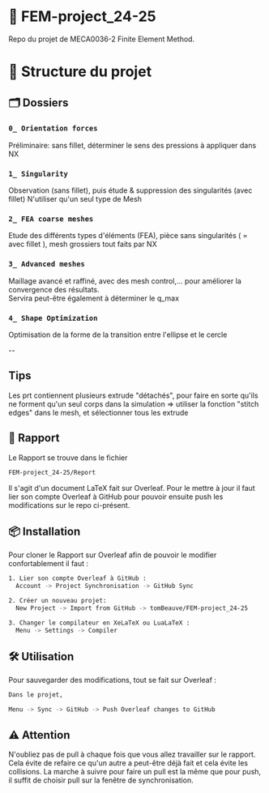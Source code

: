 # 🚀 **FEM-project_24-25**

Repo du projet de MECA0036-2 Finite Element Method.

# 📁 Structure du projet

## 🗂️ Dossiers

### `0_ Orientation forces`
Préliminaire: sans fillet, déterminer le sens des pressions à appliquer dans NX

### `1_ Singularity`
Observation (sans fillet), puis étude & suppression des singularités (avec fillet) 
N'utiliser qu'un seul type de Mesh

### `2_ FEA coarse meshes`
Etude des différents types d'éléments (FEA), pièce sans singularités ( = avec fillet ), mesh grossiers tout faits par NX

### `3_ Advanced meshes`
Maillage avancé et raffiné, avec des mesh control,... pour améliorer la convergence des résultats. <br>
Servira peut-être également à déterminer le q_max

### `4_ Shape Optimization`
Optimisation de la forme de la transition entre l'ellipse et le cercle

--
## Tips 
Les prt contiennent plusieurs extrude "détachés", pour faire en sorte qu'ils ne forment qu'un seul corps dans la simulation => utiliser la fonction "stitch edges" dans le mesh, et sélectionner tous les extrude

## 📝 **Rapport**

Le Rapport se trouve dans le fichier 
```bash
FEM-project_24-25/Report
```
Il s'agit d'un document LaTeX fait sur Overleaf. Pour le mettre à jour il faut lier son compte Overleaf à GitHub pour pouvoir ensuite push les modifications sur le repo ci-présent.

## 📦 **Installation**

Pour cloner le Rapport sur Overleaf afin de pouvoir le modifier confortablement il faut :

```bash
1. Lier son compte Overleaf à GitHub :
  Account -> Project Synchronisation -> GitHub Sync

2. Créer un nouveau projet:
  New Project -> Import from GitHub -> tomBeauve/FEM-project_24-25

3. Changer le compilateur en XeLaTeX ou LuaLaTeX :
  Menu -> Settings -> Compiler
```
## 🛠️ **Utilisation**

Pour sauvegarder des modifications, tout se fait sur Overleaf :

```bash
Dans le projet,

Menu -> Sync -> GitHub -> Push Overleaf changes to GitHub
```

## ⚠️ **Attention**
N'oubliez pas de pull à chaque fois que vous allez travailler sur le rapport. Cela évite de refaire ce qu'un autre a peut-être déjà fait et cela évite les collisions. La marche à suivre pour faire un pull est la même que pour push, il suffit de choisir pull sur la fenêtre de synchronisation.
